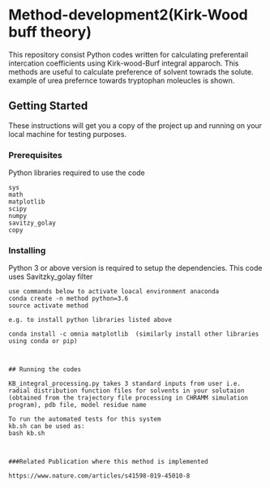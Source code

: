 # Method-development2(Kirk-Wood buff theory)

This repository consist Python codes written for calculating preferentail intercation coefficients using Kirk-wood-Burf integral apparoch. This methods are useful to calculate preference of solvent towrads the solute. example of urea prefernce towards tryptophan moleucles is shown.


## Getting Started

These instructions will get you a copy of the project up and running on your local machine for testing purposes. 

### Prerequisites

Python libraries required to use the code

```
sys
math
matplotlib
scipy
numpy 
savitzy_golay 
copy

```

### Installing
Python 3 or above version is required to setup the dependencies. This code uses Savitzky_golay filter

```
use commands below to activate loacal environment anaconda
conda create -n method python=3.6
source activate method

e.g. to install python libraries listed above

conda install -c omnia matplotlib  (similarly install other libraries using conda or pip)



## Running the codes

KB_integral_processing.py takes 3 standard inputs from user i.e. radial distribution function files for solvents in your solutaion (obtained from the trajectory file processing in CHRAMM simulation program), pdb file, model residue name 

To run the automated tests for this system
kb.sh can be used as:
bash kb.sh



###Related Publication where this method is implemented 

https://www.nature.com/articles/s41598-019-45010-8

